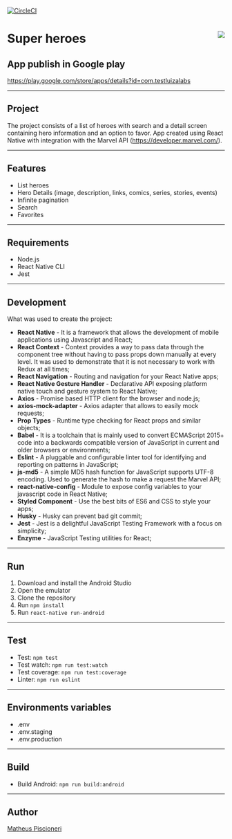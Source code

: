 [![CircleCI](https://circleci.com/gh/mxczpiscioneri/testLuizaLabs.svg?style=svg)](https://circleci.com/gh/mxczpiscioneri/testLuizaLabs)

Super heroes <img src="https://lh3.googleusercontent.com/WRtHOlPbwUhQr0SDv8bYQVbxA1ZYSgqci8HZT39luA99JgZkg72WKKOV1CH8xO0mYRU=s180-rw" align="right">
=========

## App publish in Google play
https://play.google.com/store/apps/details?id=com.testluizalabs

--------------------

## Project
The project consists of a list of heroes with search and a detail screen containing hero information and an option to favor.
App created using React Native with integration with the Marvel API (https://developer.marvel.com/).

--------------------

## Features
* List heroes
* Hero Details (image, description, links, comics, series, stories, events)
* Infinite pagination
* Search
* Favorites

--------------------

## Requirements
* Node.js
* React Native CLI
* Jest

--------------------

## Development
What was used to create the project:

* **React Native** - It is a framework that allows the development of mobile applications using Javascript and React;
* **React Context** - Context provides a way to pass data through the component tree without having to pass props down manually at every level. It was used to demonstrate that it is not necessary to work with Redux at all times;
* **React Navigation** - Routing and navigation for your React Native apps;
* **React Native Gesture Handler** - Declarative API exposing platform native touch and gesture system to React Native;
* **Axios** - Promise based HTTP client for the browser and node.js;
* **axios-mock-adapter** - Axios adapter that allows to easily mock requests;
* **Prop Types** - Runtime type checking for React props and similar objects;
* **Babel** - It is a toolchain that is mainly used to convert ECMAScript 2015+ code into a backwards compatible version of JavaScript in current and older browsers or environments;
* **Eslint** - A pluggable and configurable linter tool for identifying and reporting on patterns in JavaScript;
* **js-md5** - A simple MD5 hash function for JavaScript supports UTF-8 encoding. Used to generate the hash to make a request the Marvel API;
* **react-native-config** - Module to expose config variables to your javascript code in React Native;
* **Styled Component** - Use the best bits of ES6 and CSS to style your apps;
* **Husky** - Husky can prevent bad git commit;
* **Jest** - Jest is a delightful JavaScript Testing Framework with a focus on simplicity;
* **Enzyme** - JavaScript Testing utilities for React;
--------------------

## Run
1. Download and install the Android Studio
2. Open the emulator
3. Clone the repository 
4. Run `npm install`
5. Run `react-native run-android`

--------------------

## Test
* Test: `npm test`
* Test watch: `npm run test:watch`
* Test coverage: `npm run test:coverage`
* Linter: `npm run eslint`

--------------------

## Environments variables
* .env
* .env.staging
* .env.production

--------------------

## Build
* Build Android: `npm run build:android`

--------------------

## Author
[Matheus Piscioneri](https://github.com/mxczpiscioneri)
